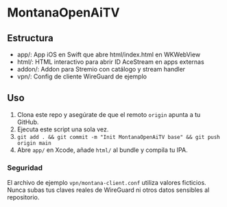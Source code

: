 # MontanaOpenAiTV

## Estructura
- app/: App iOS en Swift que abre html/index.html en WKWebView  
- html/: HTML interactivo para abrir ID AceStream en apps externas  
- addon/: Addon para Stremio con catálogo y stream handler  
- vpn/: Config de cliente WireGuard de ejemplo  

## Uso
1. Clona este repo y asegúrate de que el remoto `origin` apunta a tu GitHub.  
2. Ejecuta este script una sola vez.  
3. `git add . && git commit -m "Init MontanaOpenAiTV base" && git push origin main`  
4. Abre `app/` en Xcode, añade `html/` al bundle y compila tu IPA.

### Seguridad
El archivo de ejemplo `vpn/montana-client.conf` utiliza valores ficticios.
Nunca subas tus claves reales de WireGuard ni otros datos sensibles al repositorio.

